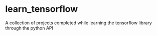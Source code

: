 # learn_tensorflow
A collection of projects completed while learning the tensorflow library through the python API
